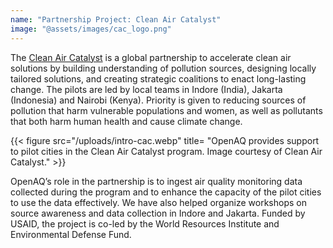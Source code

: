 ```yaml
---
name: "Partnership Project: Clean Air Catalyst"
image: "@assets/images/cac_logo.png"
---
```


The [Clean Air Catalyst](https://www.cleanaircatalyst.org/) is a global partnership to accelerate clean air solutions by building understanding of pollution sources, designing locally tailored solutions, and creating strategic coalitions to enact long-lasting change. The pilots are led by local teams in Indore (India), Jakarta (Indonesia) and Nairobi (Kenya). Priority is given to reducing sources of pollution that harm vulnerable populations and women, as well as pollutants that both harm human health and cause climate change.

{{< figure src="/uploads/intro-cac.webp" title= "OpenAQ provides support to pilot cities in the Clean Air Catalyst program. Image courtesy of Clean Air Catalyst." >}}

OpenAQ’s role in the partnership is to ingest air quality monitoring data collected during the program and to enhance the capacity of the pilot cities to use the data effectively. We have also helped organize workshops on source awareness and data collection in Indore and Jakarta. Funded by USAID, the project is co-led by the World Resources Institute and Environmental Defense Fund.
